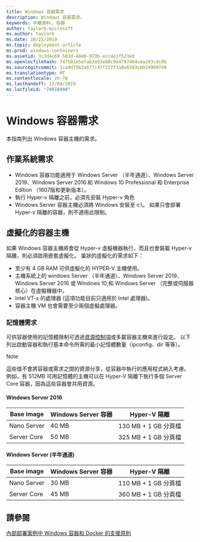 ```yaml
---
title: Windows 容器需求
description: Windows 容器需求。
keywords: 中繼資料, 容器
author: taylorb-microsoft
ms.author: taylorb
ms.date: 10/22/2019
ms.topic: deployment-article
ms.prod: windows-containers
ms.assetid: 3c3d4c69-503d-40e8-973b-ecc4e1f523ed
ms.openlocfilehash: 74f501e5efab3a93e60c9d4797464cea283cdc0b
ms.sourcegitcommit: 1ca9d7562a877c47f227f1a8e6583cb024909749
ms.translationtype: MT
ms.contentlocale: zh-TW
ms.lasthandoff: 12/04/2019
ms.locfileid: "74910498"
---
```

# <a name="windows-container-requirements"></a>Windows 容器需求

本指南列出 Windows 容器主機的需求。

## <a name="operating-system-requirements"></a>作業系統需求

- Windows 容器功能適用于 Windows Server （半年通道）、Windows Server 2019、Windows Server 2016 和 Windows 10 Professional 和 Enterprise Edition （1607版和更新版本）。
- 執行 Hyper-v 隔離之前，必須先安裝 Hyper-v 角色
- Windows Server 容器主機必須將 Windows 安裝至 c:\。 如果只會部署 Hyper-v 隔離的容器，則不適用此限制。

## <a name="virtualized-container-hosts"></a>虛擬化的容器主機

如果 Windows 容器主機將會從 Hyper-v 虛擬機器執行，而且也會裝載 Hyper-v 隔離，則必須啟用嵌套虛擬化。 巢狀的虛擬化的需求如下：

- 至少有 4 GB RAM 可供虛擬化的 HYPER-V 主機使用。
- 主機系統上的 windows Server （半年通道）、Windows Server 2019、Windows Server 2016 或 Windows 10;和 Windows Server （完整或伺服器核心）在虛擬機器中。
- Intel VT-x 的處理器 (這項功能目前只適用於 Intel 處理器)。
- 容器主機 VM 也會需要至少兩個虛擬處理器。

### <a name="memory-requirements"></a>記憶體需求

可供容器使用的記憶體限制可透過[資源控制項](https://docs.microsoft.com/virtualization/windowscontainers/manage-containers/resource-controls)或多載容器主機來進行設定。  以下列出啟動容器和執行基本命令所需的最小記憶體數量（ipconfig、dir 等等）。

>[!NOTE]
>這些值不會將容器或需求之間的資源分享，從容器中執行的應用程式納入考慮。  例如，有 512MB 可用記憶體的主機可以在 Hyper-V 隔離下執行多個 Server Core 容器，因為這些容器會共用資源。

#### <a name="windows-server-2016"></a>Windows Server 2016

| Base image  | Windows Server 容器 | Hyper-V 隔離    |
| ----------- | ------------------------ | -------------------- |
| Nano Server | 40 MB                     | 130 MB + 1 GB 分頁檔 |
| Server Core | 50 MB                     | 325 MB + 1 GB 分頁檔 |

#### <a name="windows-server-semi-annual-channel"></a>Windows Server (半年通道)

| Base image  | Windows Server 容器 | Hyper-V 隔離    |
| ----------- | ------------------------ | -------------------- |
| Nano Server | 30 MB                     | 110 MB + 1 GB 分頁檔 |
| Server Core | 45 MB                     | 360 MB + 1 GB 分頁檔 |

## <a name="see-also"></a>請參閱

[內部部署案例中 Windows 容器和 Docker 的支援原則](https://support.microsoft.com/help/4489234/support-policy-for-windows-containers-and-docker-on-premises)